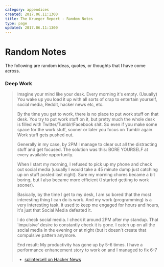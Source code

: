 ```yaml
---
category: appendices
created: 2017.06.11:1300
title: The Krueger Report - Random Notes
type: page
updated: 2017.06.11:1300
---
```


# Random Notes

The following are random ideas, quotes, or thoughts that I have come across.

### Deep Work

> Imagine your mind like your desk. Every morning it's empty. (Usually) You wake up you load it up with all sorts of crap to entertain yourself, social media, Reddit, hacker news etc, etc.
> 
> By the time you get to work, there is no place to put work stuff on that desk. You try to put work stuff on it, but pretty much the whole desk is filled with Twitter/Tumblr/Facebook shit. So even if you make some space for the work stuff, sooner or later you focus on Tumblr again. Work stuff gets pushed out.
> 
> Generally in my case, by 2PM I manage to clear out all the distracting stuff and get focused. The solution was this: BORE YOURSELF at every available opportunity.
> 
> When I start my morning, I refused to pick up my phone and check out social media (usually I would take a 45 minute dump just catching up on stuff posted last night). Sure my morning chores became a bit boring, but I also became more efficient (I started getting to work sooner).
> 
> Basically, by the time I get to my desk, I am so bored that the most interesting thing I can do is work. And my work (programming) is a very interesting task, it used to keep me engaged for hours and hours, it's just that Social Media defeated it.
> 
> I do check social media. I check it around 2PM after my standup. That 'impulsive' desire to constantly check it is gone. I catch up on all the social media in the evening or at night (but it doesn't create that compulsive pattern anymore.
> 
> End result: My productivity has gone up by 5-6 times. I have a performance enhancement story to work on and I managed to fix 6-7
> 
> - [splintercell on Hacker News](https://news.ycombinator.com/item?id=13718024)